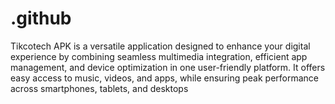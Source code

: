 # .github
Tikcotech APK is a versatile application designed to enhance your digital experience by combining seamless multimedia integration, efficient app management, and device optimization in one user-friendly platform. It offers easy access to music, videos, and apps, while ensuring peak performance across smartphones, tablets, and desktops

